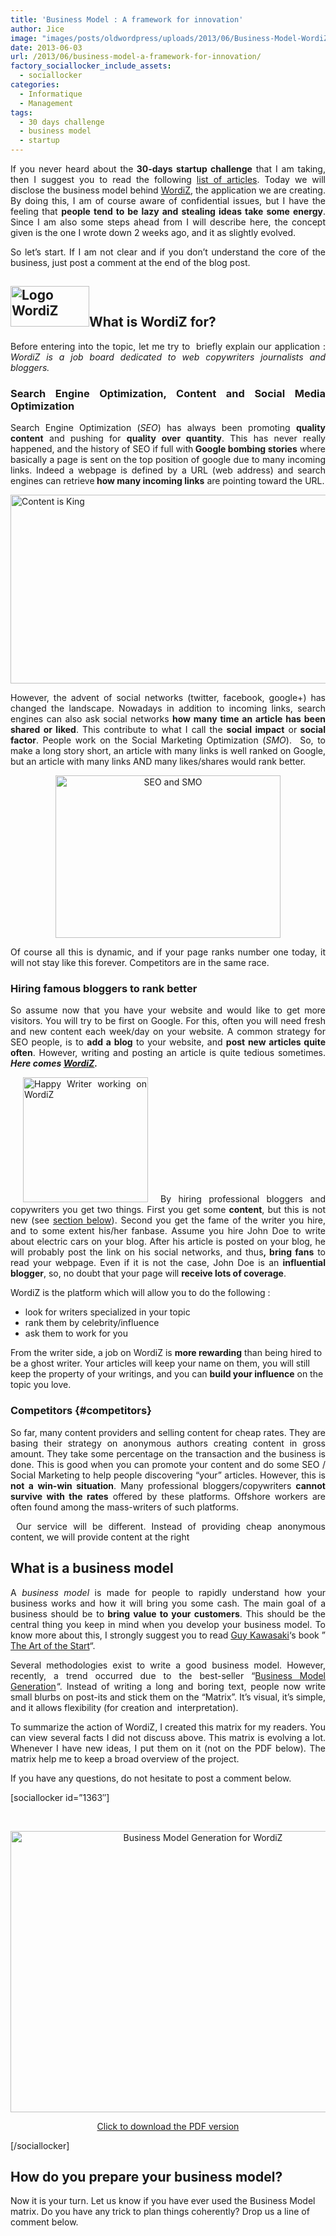 ```yaml
---
title: 'Business Model : A framework for innovation'
author: Jice
image: "images/posts/oldwordpress/uploads/2013/06/Business-Model-WordiZ.png"
date: 2013-06-03
url: /2013/06/business-model-a-framework-for-innovation/
factory_sociallocker_include_assets:
  - sociallocker
categories:
  - Informatique
  - Management
tags:
  - 30 days challenge
  - business model
  - startup
---
```

<p style="text-align: justify;">
  If you never heard about the<strong> 30-days startup challenge</strong> that I am taking, then I suggest you to read the following <a title="30 days startup challenge" href="/tags/30-days-challenge/" target="_blank">list of articles</a>. Today we will disclose the business model behind <a title="WordiZ" href="http://www.wordiz.it" target="_blank">WordiZ</a>, the application we are creating. By doing this, I am of course aware of confidential issues, but I have the feeling that <strong>people tend to be lazy and stealing ideas take some energy</strong>. Since I am also some steps ahead from I will describe here, the concept given is the one I wrote down 2 weeks ago, and it as slightly evolved.
</p>

<p style="text-align: justify;">
  So let&#8217;s start. If I am not clear and if you don&#8217;t understand the core of the business, just post a comment at the end of the blog post.
</p>

## [<img class="alignright size-full wp-image-1368" alt="Logo WordiZ" src="/images/posts/oldwordpress/uploads/2013/06/logo_square_125.png" width="126" height="65" >][1]What is WordiZ for?

<p style="text-align: justify;">
  Before entering into the topic, let me try to  briefly explain our application : <em>WordiZ is a job board dedicated to web copywriters journalists and bloggers.</em>
</p>

<h3 style="text-align: justify;">
  Search Engine Optimization, Content and Social Media Optimization
</h3>

<p style="text-align: justify;">
  Search Engine Optimization (<em>SEO</em>) has always been promoting <strong>quality content</strong> and pushing for <strong>quality over quantity</strong>. This has never really happened, and the history of SEO if full with<strong> Google bombing stories</strong> where basically a page is sent on the top position of google due to many incoming links. Indeed a webpage is defined by a URL (web address) and search engines can retrieve<strong> how many incoming links</strong> are pointing toward the URL.
</p>

<p style="text-align: justify;">
  <img class="aligncenter size-full wp-image-1369" alt="Content is King" src="/images/posts/oldwordpress/uploads/2013/06/content_is_kinb.jpg" width="520" height="302" >
</p>

<p style="text-align: justify;">
  However, the advent of social networks (twitter, facebook, google+) has changed the landscape. Nowadays in addition to incoming links, search engines can also ask social networks <strong>how many time an article has been shared or liked</strong>. This contribute to what I call the <strong>social impact</strong> or<strong> social factor</strong>. People work on the Social Marketing Optimization (<em>SMO</em>).  So, to make a long story short, an article with many links is well ranked on Google, but an article with many links AND many likes/shares would rank better.
</p>

<p style="text-align: center;">
  <img class="aligncenter  wp-image-1370" alt="SEO and SMO" src="/images/posts/oldwordpress/uploads/2013/06/boostwebtraffic.jpg" width="360" height="260" >
</p>

<p style="text-align: justify;">
  Of course all this is dynamic, and if your page ranks number one today, it will not stay like this forever. Competitors are in the same race.
</p>

<h3 style="text-align: justify;">
  Hiring famous bloggers to rank better
</h3>

<p style="text-align: justify;">
  So assume now that you have your website and would like to get more visitors. You will try to be first on Google. For this, often you will need fresh and new content each week/day on your website. A common strategy for SEO people, is to <strong>add a blog</strong> to your website, and <strong>post new articles quite often</strong>. However, writing and posting an article is quite tedious sometimes. <em><strong>Here comes <a title="WordiZ - Hire copywriters and bloggers" href="http://www.wordiz.it" target="_blank">WordiZ</a>.</strong></em>
</p>

<p style="text-align: justify;">
  <img class="alignleft  wp-image-1371" style="margin-left: 20px; margin-right: 20px;" alt="Happy Writer working on WordiZ" src="/images/posts/oldwordpress/uploads/2013/06/happy_writer.jpg" width="200" >By hiring professional bloggers and copywriters you get two things. First you get some <strong>content</strong>, but this is not new (see <a href="#competitors">section below</a>). Second you get the fame of the writer you hire, and to some extent his/her fanbase. Assume you hire John Doe to write about electric cars on your blog. After his article is posted on your blog, he will probably post the link on his social networks, and thus<strong>, bring fans</strong> to read your webpage. Even if it is not the case, John Doe is an <strong>influential blogger</strong>, so, no doubt that your page will <strong>receive lots of coverage</strong>.
</p>

WordiZ is the platform which will allow you to do the following :

  * look for writers specialized in your topic
  * rank them by celebrity/influence
  * ask them to work for you

From the writer side, a job on WordiZ is **more rewarding** than being hired to be a ghost writer. Your articles will keep your name on them, you will still keep the property of your writings, and you can **build your influence** on the topic you love.

### Competitors {#competitors}

<p style="text-align: justify;">
  So far, many content providers and selling content for cheap rates. They are basing their strategy on anonymous authors creating content in gross amount. They take some percentage on the transaction and the business is done. This is good when you can promote your content and do some SEO / Social Marketing to help people discovering &#8220;your&#8221; articles. However, this is <strong>not a win-win situation</strong>. Many professional bloggers/copywriters <strong>cannot survive with the rates</strong> offered by these platforms. Offshore workers are often found among the mass-writers of such platforms.
</p>

<p style="text-align: justify;">
   Our service will be different. Instead of providing cheap anonymous content, we will provide content at the right
</p>

## What is a business model

<p style="text-align: justify;">
  A <em>business model</em> is made for people to rapidly understand how your business works and how it will bring you some cash. The main goal of a business should be to<strong> bring value to your customers</strong>. This should be the central thing you keep in mind when you develop your business model. To know more about this, I strongly suggest you to read <a title="Guy Kawasaki" href="http://www.guykawasaki.com/" target="_blank">Guy Kawasaki</a>&#8216;s book &#8221; <a href="http://www.amazon.fr/gp/product/B000QJLQY4/ref=as_li_ss_tl?ie=UTF8&camp=1642&creative=19458&creativeASIN=B000QJLQY4&linkCode=as2&tag=jicelavo-21">The Art of the Start</a>&#8220;.
</p>

<p style="text-align: justify;">
  Several methodologies exist to write a good business model. However, recently, a trend occurred due to the best-seller &#8220;<a href="http://www.amazon.fr/gp/product/0470876417/ref=as_li_ss_tl?ie=UTF8&camp=1642&creative=19458&creativeASIN=0470876417&linkCode=as2&tag=jicelavo-21">Business Model Generation</a><img style="border: none !important; margin: 0px !important;" alt="" src="/http://www.assoc-amazon.fr/e/ir?t=jicelavo-21&l=as2&o=8&a=0470876417" width="1" height="1" border="0" >&#8220;. Instead of writing a long and boring text, people now write small blurbs on post-its and stick them on the &#8220;Matrix&#8221;. It&#8217;s visual, it&#8217;s simple, and it allows flexibility (for creation and  interpretation).
</p>

<p style="text-align: justify;">
  To summarize the action of WordiZ, I created this matrix for my readers. You can view several facts I did not discuss above. This matrix is evolving a lot. Whenever I have new ideas, I put them on it (not on the PDF below). The matrix help me to keep a broad overview of the project.
</p>

<p style="text-align: justify;">
  If you have any questions, do not hesitate to post a comment below.
</p>

[sociallocker id=&#8221;1363&#8243;]

&nbsp;

<p style="text-align: center;">
  <a title="Business Model WordiZ" href="images/posts/oldwordpress/uploads/2013/06/Business-Model-WordiZ.pdf" target="_blank"><img alt="Business Model Generation for WordiZ" src="/images/posts/oldwordpress/uploads/2013/06/Business-Model-WordiZ.png" width="600" height="450" ></a>
</p>

<p style="text-align: center;">
  <a title="Busines Model WordiZ" href="images/posts/oldwordpress/uploads/2013/06/Business-Model-WordiZ.pdf" target="_blank">Click to download the PDF version</a>
</p>

[/sociallocker]

## How do you prepare your business model?

Now it is your turn. Let us know if you have ever used the Business Model matrix. Do you have any trick to plan things coherently? Drop us a line of comment below.

 [1]: images/posts/oldwordpress/uploads/2013/06/logo_square_125.png